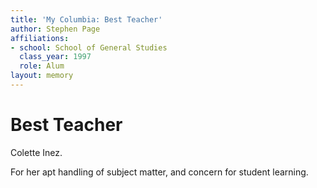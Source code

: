 ```yaml
---
title: 'My Columbia: Best Teacher'
author: Stephen Page
affiliations:
- school: School of General Studies
  class_year: 1997
  role: Alum
layout: memory
---
```


# Best Teacher

Colette Inez.

For her apt handling of subject matter, and concern for student learning.

